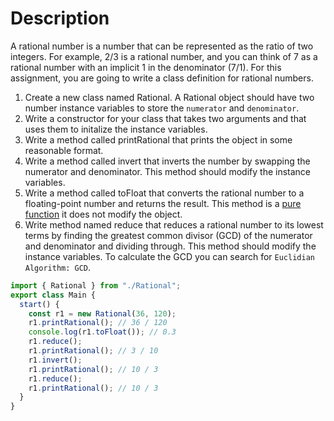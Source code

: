 # Description

A rational number is a number that can be represented as the ratio of two integers. For example, 2/3 is a rational number, and you can think of 7 as a rational number with an implicit 1 in the denominator (7/1). For this assignment, you are going to write a class definition for rational numbers.

1. Create a new class named Rational. A Rational object should have two number instance variables to store the `numerator` and `denominator`.
2. Write a constructor for your class that takes two arguments and that uses them to initalize the instance variables.
3. Write a method called printRational that prints the object in some reasonable format.
4. Write a method called invert that inverts the number by swapping the numerator and denominator. This method should modify the instance variables.
5. Write a method called toFloat that converts the rational number to a floating-point number and returns the result. This method is a [pure function](https://betterprogramming.pub/what-is-a-pure-function-3b4af9352f6f) it does not modify the object.
6. Write method named reduce that reduces a rational number to its lowest terms by finding the greatest common divisor (GCD) of the numerator and denominator and dividing through. This method should modify the instance variables. To calculate the GCD you can search for `Euclidian Algorithm: GCD`.

```typescript
import { Rational } from "./Rational";
export class Main {
  start() {
    const r1 = new Rational(36, 120);
    r1.printRational(); // 36 / 120
    console.log(r1.toFloat()); // 0.3
    r1.reduce();
    r1.printRational(); // 3 / 10
    r1.invert();
    r1.printRational(); // 10 / 3
    r1.reduce();
    r1.printRational(); // 10 / 3
  }
}
```
